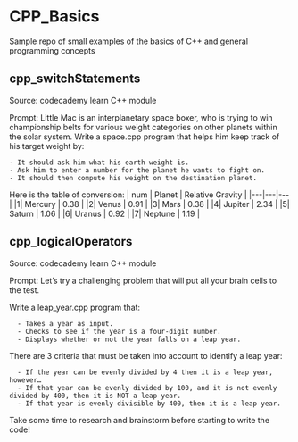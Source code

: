 # CPP_Basics
Sample repo of small examples of the basics of C++ and general programming concepts

## cpp_switchStatements
Source: codecademy learn C++ module

Prompt:
  Little Mac is an interplanetary space boxer, who is trying to win championship belts for various weight categories on other planets within the solar system.
  Write a space.cpp program that helps him keep track of his target weight by:
  
    - It should ask him what his earth weight is.
    - Ask him to enter a number for the planet he wants to fight on.
    - It should then compute his weight on the destination planet.
  
  Here is the table of conversion:
  | num | Planet | Relative Gravity |
  |---|---|---|
  |1| Mercury | 0.38 |
  |2| Venus   | 0.91 |
  |3| Mars 	  | 0.38 |
  |4| Jupiter | 2.34 |
  |5| Saturn  | 1.06 |
  |6| Uranus  | 0.92 |
  |7| Neptune | 1.19 |

## cpp_logicalOperators
Source: codecademy learn C++ module

Prompt:
  Let’s try a challenging problem that will put all your brain cells to the test.

  Write a leap_year.cpp program that:
  
      - Takes a year as input.
      - Checks to see if the year is a four-digit number.
      - Displays whether or not the year falls on a leap year.
  
  There are 3 criteria that must be taken into account to identify a leap year:
  
      - If the year can be evenly divided by 4 then it is a leap year, however…
      - If that year can be evenly divided by 100, and it is not evenly divided by 400, then it is NOT a leap year.
      - If that year is evenly divisible by 400, then it is a leap year.
  
  Take some time to research and brainstorm before starting to write the code!
